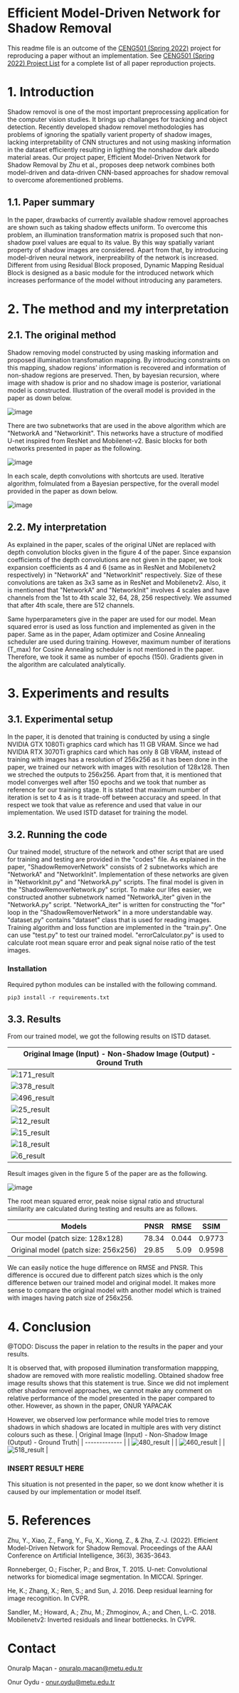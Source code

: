 # Efficient Model-Driven Network for Shadow Removal

This readme file is an outcome of the [CENG501 (Spring 2022)](https://ceng.metu.edu.tr/~skalkan/DL/) project for reproducing a paper without an implementation. See [CENG501 (Spring 2022) Project List](https://github.com/CENG501-Projects/CENG501-Spring2022) for a complete list of all paper reproduction projects.

# 1. Introduction

Shadow removol is one of the most important preprocessing application for the computer vision studies.  It brings up challanges for tracking and object detection. Recently developed shadow removel methodologies has problems of ignoring the spatially varient property of shadow images, lacking interpretability of CNN structures and not using masking information in the dataset efficiently resulting in ligthing the nonshadow dark albedo material areas. Our project paper, Efficient Model-Driven Network for Shadow Removal by Zhu et al., proposes deep network combines both model-driven and data-driven CNN-based approaches for shadow removal to overcome aforementioned problems. 


## 1.1. Paper summary

In the paper, drawbacks of currently available shadow removel approaches are shown such as taking shadow effects uniform. To overcome this problem, an illumination transformation matrix is proposed such that non-shadow pıxel values are equal to its value. By this way spatially variant property of shadow images are considered. Apart from that, by introducing model-driven neural network, inerpreability of the network is increased.  Different from using Residual Block proposed, Dynamic Mapping Residual Block is designed as a basic module for the introduced network which increases performance of the model without introducing any parameters.

# 2. The method and my interpretation

## 2.1. The original method

Shadow removing model constructed by using masking information and proposed illumination transfomation mapping. By introducing constraints on this mapping, shadow regions' information is recovered and information of non-shadow regions are preserved. Then, by bayesian recursion, where image with shadow is prior and no shadow image is posterior, variational model is constructed. Illustration of the overall model is provided in the paper as down below.

![image](https://user-images.githubusercontent.com/108632459/177399131-59faaa8a-0ba9-429c-93ef-af0e550836a9.png)


There are two subnetworks that are used in the above algorithm which are "NetworkA and "Networkinit". This networks have a structure of modified U-net inspired from ResNet and Mobilenet-v2. Basic blocks for both networks presented in paper as the following.

![image](https://user-images.githubusercontent.com/82730997/177494801-005ce976-a987-4008-8199-a2cb59ac17b5.png)

In each scale, depth convolutions with shortcuts are used. Iterative algorithm, folmulated from a Bayesian perspective, for the overall model provided in the paper as down below.

![image](https://user-images.githubusercontent.com/108632459/177399514-a443c4ba-003e-4042-8164-fe47fa4f100b.png)


## 2.2. My interpretation 

As explained in the paper, scales of the original UNet are replaced with depth convolution blocks given in the figure 4 of the paper. Since expansion coefficients of the depth convolutions are not given in the paper, we took expansion coefficients as 4 and 6 (same as in ResNet and Mobilenetv2 respectively) in "NetworkA" and "NetworkInit" respectively. Size of these convolutions are taken as 3x3 same as in ResNet and Mobilenetv2. Also, it is mentioned that "NetworkA" and "NetworkInit" involves 4 scales and have channels from the 1st to 4th scale 32, 64, 28, 256 respectively. We assumed that after 4th scale, there are 512 channels. 

Same hyperparameters give in the paper are used for our model. Mean squared error is used as loss function and implemented as given in the paper. Same as in the paper, Adam optimizer and Cosine Annealing scheduler are used during training. However, maximum number of iterations (T_max) for Cosine Annealing scheduler is not mentioned in the paper. Therefore, we took it same as number of epochs (150). Gradients given in the algorithm are calculated analytically.

# 3. Experiments and results

## 3.1. Experimental setup

In the paper, it is denoted that training is conducted by using a single NVIDIA GTX 1080Ti graphics card which has 11 GB VRAM. Since we had NVIDIA RTX 3070Ti graphics card which has only 8 GB VRAM, instead of training with images has a resolution of 256x256 as it has been done in the paper, we trained our network with images with resolution of 128x128. Then we streched the outputs to 256x256. Apart from that, it is mentioned that model converges well after 150 epochs and we took that number as reference for our training stage. It is stated that maximum number of iteration is set to 4 as is it trade-off between accuracy and speed. In that respect we took that value as reference and used that value in our implementation. We used ISTD dataset for training the model.

## 3.2. Running the code

Our trained model, structure of the network and other script that are used for training and testing are provided in the "codes" file. As explained in the  paper, "ShadowRemoverNetwork" consists of 2 subnetworks which are "NetworkA" and "NetworkInit". Implementation of these networks are given in "NetworkInit.py" and "NetworkA.py" scripts. The final model is given in the "ShadowRemoverNetwork.py" script. To make our lifes easier, we constructed another subnetwork named "NetworkA_iter" given in the "NetworkA.py" script. "NetworkA_iter" is written for constructing the "for" loop in the "ShadowRemoverNetwork" in a more understandable way. "dataset.py" contains "dataset" class that is used for reading images. Training algorithm and loss function are implemented in the "train.py". One can use "test.py" to test our trained model. "errorCalculator.py" is used to calculate root mean square error and peak signal noise ratio of the test images.

### Installation

Required python modules can be installed with the following command.
````
pip3 install -r requirements.txt
````

## 3.3. Results

From our trained model, we got the following results on ISTD dataset.

| Original Image (Input) - Non-Shadow Image (Output) - Ground Truth| 
| ------------- |
|![171_result](https://user-images.githubusercontent.com/82730997/177566424-65867079-02a7-4b94-9722-151bf00c341c.jpeg)|
|![378_result](https://user-images.githubusercontent.com/82730997/177566712-7b4eb117-ecd3-4f2f-aa27-6e21ee49ccb2.jpeg)|
|![496_result](https://user-images.githubusercontent.com/82730997/177566880-9eb400d6-c578-4f60-b7d7-5affac94ff96.jpeg)|
| ![25_result](https://user-images.githubusercontent.com/82730997/177533243-f72e768e-08d2-45e8-8518-ea1da2064a4b.jpeg)|
| ![12_result](https://user-images.githubusercontent.com/82730997/177533491-1c1653bb-3a9b-42b0-9621-ce1270f67246.jpeg)|
| ![15_result](https://user-images.githubusercontent.com/82730997/177533544-0d3e100b-e70b-4e9f-8036-2953335729d0.jpeg)|
| ![18_result](https://user-images.githubusercontent.com/82730997/177533626-b6f0f0b7-e142-4fed-b45b-63a2a70a0d61.jpeg)|
| ![6_result](https://user-images.githubusercontent.com/82730997/177533691-a55416a5-c2ca-4c98-96cc-bb79648c9987.jpeg) |


Result images given in the figure 5 of the paper are as the following.

![image](https://user-images.githubusercontent.com/82730997/177547868-cf47de6a-f0da-4e8d-ba5f-b68452be5309.png)

The root mean squared error, peak noise signal ratio and structural similarity are calculated during testing and results are as follows.

| Models        | PNSR           | RMSE  | SSIM|
| ----------------------------------- |:--------:| --------:| ----------|
| Our model (patch size: 128x128)| 78.34 | 0.044 | 0.9773|
| Original model (patch size: 256x256)| 29.85|5.09 | 0.9598|

We can easily notice the huge difference on RMSE and PNSR. This difference is occured due to different patch sizes which is the only difference betwen our trained model and original model. It makes more sense to compare the original model with another model which is trained with images having patch size of 256x256. 

# 4. Conclusion

@TODO: Discuss the paper in relation to the results in the paper and your results.

It is observed that, with proposed illumination transformation mappping, shadow are removed with more realistic modelling. Obtained shadow free image results shows that this statement is true. Since we did not implement other shadow removel approaches, we cannot make any comment on relative performance of the model presented in the paper compared to other. However, as shown in the paper, ONUR YAPACAK

However, we observed low performance while model tries to remove shadows in which shadows are located in multiple ares with very distinct colours such as these. 
| Original Image (Input) - Non-Shadow Image (Output) - Ground Truth| 
| ------------- |
| ![480_result](https://user-images.githubusercontent.com/82730997/177568421-55e98476-e03f-4960-85a9-206d2f632a9b.jpeg) |
| ![460_result](https://user-images.githubusercontent.com/82730997/177568564-5d275d6f-d37f-417a-9f6c-a28d67381a6f.jpeg) |
| ![518_result](https://user-images.githubusercontent.com/82730997/177568760-d463f668-7644-4672-9e8f-30111cb89685.jpeg) |


### INSERT RESULT HERE ####

This situation is not presented in the paper, so we dont know whether it is caused by our implementation or model itself.

# 5. References

Zhu, Y., Xiao, Z., Fang, Y., Fu, X., Xiong, Z., & Zha, Z.-J. (2022). Efficient Model-Driven Network for Shadow Removal. Proceedings of the AAAI Conference on Artificial Intelligence, 36(3), 3635-3643.

Ronneberger, O.; Fischer, P.; and Brox, T. 2015. U-net: Convolutional networks for biomedical image segmentation. In MICCAI. Springer.

He, K.; Zhang, X.; Ren, S.; and Sun, J. 2016. Deep residual learning for image recognition. In CVPR.


Sandler, M.; Howard, A.; Zhu, M.; Zhmoginov, A.; and Chen, L.-C. 2018. Mobilenetv2: Inverted residuals and linear bottlenecks. In CVPR.


# Contact

Onuralp Maçan - onuralp.macan@metu.edu.tr

Onur Oydu - onur.oydu@metu.edu.tr
